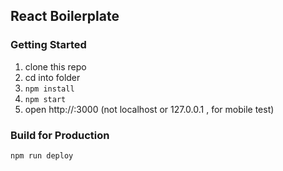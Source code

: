 ## React Boilerplate

### Getting Started

1. clone this repo
2. cd into folder
3. `npm install`
4. `npm start`
5. open http://<your ip>:3000 (not localhost or 127.0.0.1 , for mobile test)

### Build for Production

```
npm run deploy
```
